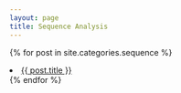 ```yaml
---
layout: page
title: Sequence Analysis
---
```


{% for post in site.categories.sequence %}
<li><a href="{{ post.url }}">{{ post.title }}</a></li>
{% endfor %}

